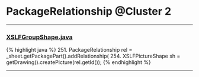 # PackageRelationship @Cluster 2

***

### [XSLFGroupShape.java](https://searchcode.com/codesearch/view/97406700/)
{% highlight java %}
251. PackageRelationship rel = _sheet.getPackagePart().addRelationship(
254. XSLFPictureShape sh = getDrawing().createPicture(rel.getId());
{% endhighlight %}

***

